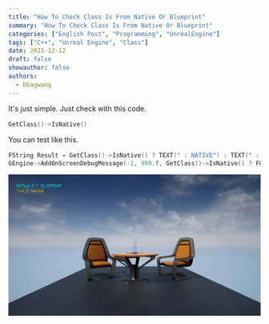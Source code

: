 ```yaml
---
title: "How To Check Class Is From Native Or Blueprint"
summary: "How To Check Class Is From Native Or Blueprint"
categories: ["English Post", "Programming", "UnrealEngine"]
tags: ["C++", "Unreal Engine", "Class"]
date: 2021-12-12
draft: false
showauthor: false
authors:
  - bbagwang
---
```


It's just simple.
Just check with this code.

```cpp
GetClass()->IsNative()
```

You can test like this.

```cpp
FString Result = GetClass()->IsNative() ? TEXT(" : NATIVE") : TEXT(" : BLUEPRINT");
GEngine->AddOnScreenDebugMessage(-1, 999.f, GetClass()->IsNative() ? FColor::Yellow : FColor::Cyan, GetName() + Result);
```

![IsNative](img/IsNative.png)
